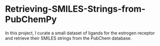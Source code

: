 # Retrieving-SMILES-Strings-from-PubChemPy
In this project, I curate a small dataset of ligands for the estrogen receptor and retrieve their SMILES strings from the PubChem database.
